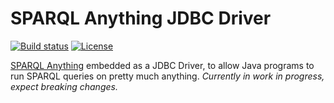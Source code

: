
# SPARQL Anything JDBC Driver

[![Build status](https://img.shields.io/github/actions/workflow/status/joffreybvn/sparqlanything-jdbc/ci.yml?branch=master)](https://github.com/Joffreybvn/sparqlanything-jdbc/actions/workflows/ci.yml?query=branch%3Amaster)
[![License](https://img.shields.io/badge/License-Apache%202.0-blue.svg)](https://opensource.org/licenses/Apache-2.0)

[SPARQL Anything](https://sparql-anything.cc/) embedded as a JDBC Driver, to allow Java programs to run SPARQL queries on pretty much anything. _Currently in work in progress, expect breaking changes._

